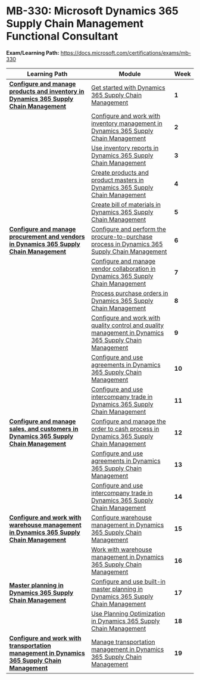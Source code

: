 # MB-330: Microsoft Dynamics 365 Supply Chain Management Functional Consultant

**Exam/Learning Path:** https://docs.microsoft.com/certifications/exams/mb-330

| **Learning Path** | **Module** | **Week** |
|-|-|-|
|**[Configure and manage products and inventory in Dynamics 365 Supply Chain Management](https://docs.microsoft.com/learn/paths/configure-manage-products-inventory-dyn365-supply-chain-mgmt/)**| [Get started with Dynamics 365 Supply Chain Management](https://docs.microsoft.com/learn/modules/get-started-supply-chain-management-dyn365-supply-chain-mgmt/) | **1** 
| | [Configure and work with inventory management in Dynamics 365 Supply Chain Management](https://docs.microsoft.com/learn/modules/configure-inventory-management-dyn365-supply-chain-mgmt/) | **2** 
| | [Use inventory reports in Dynamics 365 Supply Chain Management](https://docs.microsoft.com/learn/modules/use-inventory-reports-dyn365-supply-chain-mgmt/) | **3** 
| | [Create products and product masters in Dynamics 365 Supply Chain Management](https://docs.microsoft.com/learn/modules/create-products-product-masters-dyn365-supply-chain-mgmt/) | **4** 
| | [Create bill of materials in Dynamics 365 Supply Chain Management](https://docs.microsoft.com/learn/modules/create-bill-materials-dyn365-supply-chain-mgmt/) | **5** 
|**[Configure and manage procurement and vendors in Dynamics 365 Supply Chain Management](https://docs.microsoft.com/learn/paths/configure-manage-procurement-vendors-dyn365-supply-chain-mgmt/)**| [Configure and perform the procure-to-purchase process in Dynamics 365 Supply Chain Management](https://docs.microsoft.com/learn/modules/configure-perform-procure-purchase-dyn365-supply-chain-mgmt/) | **6** 
| | [Configure and manage vendor collaboration in Dynamics 365 Supply Chain Management](https://docs.microsoft.com/learn/modules/configure-manage-vendor-collaboration-dyn365-supply-chain-mgmt/) | **7** 
| | [Process purchase orders in Dynamics 365 Supply Chain Management](https://docs.microsoft.com/learn/modules/process-purchase-orders-dyn365-supply-chain-mgmt/) | **8** 
| | [Configure and work with quality control and quality management in Dynamics 365 Supply Chain Management](https://docs.microsoft.com/learn/modules/configure-work-quality-control-dyn365-supply-chain-mgmt/) | **9** 
| | [Configure and use agreements in Dynamics 365 Supply Chain Management](https://docs.microsoft.com/learn/modules/configure-use-agreements-dyn365-supply-chain-mgmt/) | **10** 
| | [Configure and use intercompany trade in Dynamics 365 Supply Chain Management](https://docs.microsoft.com/learn/modules/configure-use-intercompany-trade-dyn365-supply-chain-mgmt/) | **11** 
|**[Configure and manage sales, and customers in Dynamics 365 Supply Chain Management](https://docs.microsoft.com/learn/paths/configure-manage-sales-customers-dyn365-supply-chain-mgmt/)**| [Configure and manage the order to cash process in Dynamics 365 Supply Chain Management](https://docs.microsoft.com/learn/modules/configure-manage-order-cash-dyn365-supply-chain-mgmt/) | **12** 
| | [Configure and use agreements in Dynamics 365 Supply Chain Management](https://docs.microsoft.com/learn/modules/configure-use-agreements-dyn365-supply-chain-mgmt/) | **13** 
| | [Configure and use intercompany trade in Dynamics 365 Supply Chain Management](https://docs.microsoft.com/learn/modules/configure-use-intercompany-trade-dyn365-supply-chain-mgmt/) | **14** 
|**[Configure and work with warehouse management in Dynamics 365 Supply Chain Management](https://docs.microsoft.com/learn/paths/configure-work-warehouse-management-dyn365-supply-chain-mgmt/)**| [Configure warehouse management in Dynamics 365 Supply Chain Management](https://docs.microsoft.com/learn/modules/configure-warehouse-management-dyn365-supply-chain-mgmt/) | **15** 
| | [Work with warehouse management in Dynamics 365 Supply Chain Management](https://docs.microsoft.com/learn/modules/work-warehouse-management-dyn365-supply-chain-mgmt/) | **16** 
|**[Master planning in Dynamics 365 Supply Chain Management](https://docs.microsoft.com/learn/paths/master-planning-supply-chain-management/)**| [Configure and use built-in master planning in Dynamics 365 Supply Chain Management](https://docs.microsoft.com/learn/modules/configure-use-master-planning-dyn365-supply-chain-mgmt/) | **17** 
| | [Use Planning Optimization in Dynamics 365 Supply Chain Management](https://docs.microsoft.com/learn/modules/planning-optimization/) | **18** 
|**[Configure and work with transportation management in Dynamics 365 Supply Chain Management](https://docs.microsoft.com/learn/paths/configure-work-transportation-mgmt-dyn365-supply-chain-mgmt/)**| [Manage transportation management in Dynamics 365 Supply Chain Management](https://docs.microsoft.com/learn/modules/configure-transportation-management-dyn365-supply-chain-mgmt/) | **19** 
